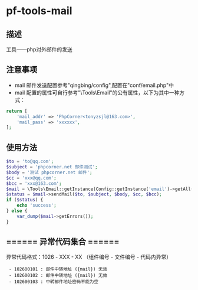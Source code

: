 # pf-tools-mail
## 描述
工具——php对外邮件的发送

## 注意事项
- mail 邮件发送配置参考"qingbing/config",配置在"conf/email.php"中
- mail 配置的属性可自行参考"\Tools\Email"的公有属性，以下为其中一种方式：
```php
return [
    'mail_addr' => 'PhpCorner<tonyzsjl@163.com>',
    'mail_pass' => 'xxxxxx',
];
```


## 使用方法
```php
$to = 'to@qq.com';
$subject = 'phpcorner.net 邮件测试';
$body = '测试 phpcorner.net 邮件';
$cc = 'xxx@qq.com';
$bcc = 'xxx@163.com';
$mail = \Tools\Email::getInstance(Config::getInstance('email')->getAll());
$status = $mail->sendMail($to, $subject, $body, $cc, $bcc);
if ($status) {
    echo 'success';
} else {
    var_dump($mail->getErrors());
}
```

## ====== 异常代码集合 ======

异常代码格式：1026 - XXX - XX （组件编号 - 文件编号 - 代码内异常）
```
 - 102600101 : 邮件中转地址 ({mail}) 无效
 - 102600102 : 邮件中转地址 ({mail}) 无效
 - 102600103 : 中转邮件地址密码不能为空
```